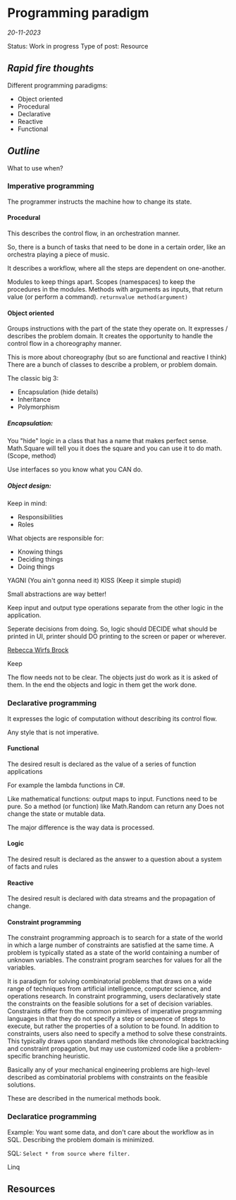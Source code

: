 # Programming paradigm
*20-11-2023*

Status: Work in progress
Type of post: Resource

## *Rapid fire thoughts*

Different programming paradigms:
- Object oriented
- Procedural
- Declarative
- Reactive
- Functional


## *Outline*

What to use when?

### Imperative programming

The programmer instructs the machine how to change its state.

#### Procedural

This describes the control flow, in an orchestration manner.

So, there is a bunch of tasks that need to be done in a certain order, like an orchestra playing a piece of music.

It describes a workflow, where all the steps are dependent on one-another.

Modules to keep things apart.
Scopes (namespaces) to keep the procedures in the modules.
Methods with arguments as inputs, that return value (or perform a command).
`returnvalue method(argument)`


#### Object oriented

Groups instructions with the part of the state they operate on.
It expresses / describes the problem domain.
It creates the opportunity to handle the control flow in a choreography manner.

This is more about choreography (but so are functional and reactive I think)
There are a bunch of classes to describe a problem, or problem domain.

The classic big 3:
- Encapsulation (hide details)
- Inheritance
- Polymorphism

##### Encapsulation:
You "hide" logic in a class that has a name that makes perfect sense. Math.Square will tell you it does the square and you can use it to do math. (Scope, method)

Use interfaces so you know what you CAN do.

##### Object design:

Keep in mind:
- Responsibilities
- Roles

What objects are responsible for:
- Knowing things
- Deciding things
- Doing things

YAGNI (You ain't gonna need it)
KISS (Keep it simple stupid)

Small abstractions are way better!

Keep input and output type operations separate from the other logic in the application.

Seperate decisions from doing. So, logic should DECIDE what should be printed in UI, printer should DO printing to the screen or paper or wherever.



[Rebecca Wirfs Brock](https://www.wirfs-brock.com)  

Keep 


The flow needs not to be clear. The objects just do work as it is asked of them. In the end the objects and logic in them get the work done.

### Declarative programming

It expresses the logic of computation without describing its control flow.

Any style that is not imperative.

#### Functional

The desired result is declared as the value of a series of function applications 

For example the lambda functions in C#.

Like mathematical functions: output maps to input. Functions need to be pure.
So a method (or function) like Math.Random can return any
Does not change the state or mutable data.

The major difference is the way data is processed.

#### Logic

The desired result is declared as the answer to a question about a system of facts and rules

#### Reactive

The desired result is declared with data streams and the propagation of change.

#### Constraint programming

The constraint programming approach is to search for a state of the world in which a large number of constraints are satisfied at the same time. A problem is typically stated as a state of the world containing a number of unknown variables. The constraint program searches for values for all the variables.

It is  paradigm for solving combinatorial problems that draws on a wide range of techniques from artificial intelligence, computer science, and operations research. In constraint programming, users declaratively state the constraints on the feasible solutions for a set of decision variables. Constraints differ from the common primitives of imperative programming languages in that they do not specify a step or sequence of steps to execute, but rather the properties of a solution to be found. In addition to constraints, users also need to specify a method to solve these constraints. This typically draws upon standard methods like chronological backtracking and constraint propagation, but may use customized code like a problem-specific branching heuristic.

Basically any of your mechanical engineering problems are high-level described as combinatorial problems with constraints on the feasible solutions.

These are described in the numerical methods book.

### Declaratice programming

Example:
You want some data, and don't care about the workflow as in SQL. Describing the problem domain is minimized.

SQL: `Select * from source where filter.`

Linq





## Resources
